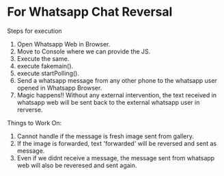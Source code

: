 # For Whatsapp Chat Reversal

Steps for execution
1. Open Whatsapp Web in Browser.
2. Move to Console where we can provide the JS.
3. Execute the same.
4. execute fakemain().
5. execute startPolling().
6. Send a whatsapp message from any other phone to the whatsapp user opened in Whatsapp Browser.
7. Magic happens!! Without any external intervention, the text received in whatsapp web will be sent back to the external whatsapp user in rerverse.

Things to Work On:
1. Cannot handle if the message is fresh image sent from gallery.
2. If the image is forwarded, text 'forwarded' will be reversed and sent as message.
3. Even if we didnt receive a message, the message sent from whatsapp web will also be reveresed and sent again.
